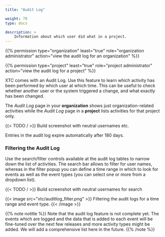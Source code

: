 ```yaml
---
title: "Audit Log"

weight: 70
type: docs

description: >
    Information about which user did what in a project.
---
```


{{% permission type="organization" least="true" role="organization administrator" action="view the audit log for an organization" %}}

{{% permission type="project" least="true" role="project administrator" action="view the audit log for a project" %}}

XTC comes with an Audit Log. Use this feature to learn which activity has been performed by which user at which time. This can be useful to check whether another user or the system triggered a change, and what exactly has been changed.

The _Audit Log_ page in your **organization** shows just organization-related activities while the _Audit Log_ page in a **project** lists activities for that project only. 

{{< TODO / >}} Build screenshot with neutral usernames etc.

Entries in the audit log expire automatically after 180 days.

### Filtering the Audit Log

Use the search/filter controls available at the audit log tables to narrow down the list of activities. The search bar allows to filter for user names, whereas in the filter popup you can define a time range in which to look for events as well as the event types (you can select one or more from a dropdown list).

{{< TODO / >}} Build screenshot with neutral usernames for search

{{< image src="xtc/auditlog_filter.png" >}}
Filtering the audit logs for a time range and event type.
{{< /image >}}

{{% note notitle %}}
Note that the audit log feature is not complete yet. The events which are logged and the data that is added to each event will be fine-tuned over the next few releases and more activity types might be added. We will add a comprehensive list here in the future.
{{% /note %}}



